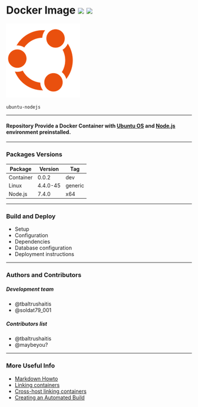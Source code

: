 # Docker Image [![](https://images.microbadger.com/badges/version/tbaltrushaitis/ubuntu-nodejs.svg)](https://microbadger.com/images/tbaltrushaitis/ubuntu-nodejs) [![](https://images.microbadger.com/badges/image/tbaltrushaitis/ubuntu-nodejs.svg)](https://microbadger.com/images/tbaltrushaitis/ubuntu-nodejs)

![Ubuntu Logo](https://raw.githubusercontent.com/docker-library/docs/01c12653951b2fe592c1f93a13b4e289ada0e3a1/ubuntu/logo.png)

`ubuntu-nodejs`

--------

#### Repository Provide a Docker Container with [Ubuntu OS](https://www.ubuntu.com "Ubuntu official") and [Node.js](https://nodejs.org "Node Foundation") environment preinstalled. ####

--------

### Packages Versions ###

 Package | Version  | Tag
---------|----------|-----
Container | 0.0.2 | dev
Linux   | 4.4.0-45 | generic
Node.js | 7.4.0 | x64

--------

### Build and Deploy ###

* Setup
* Configuration
* Dependencies
* Database configuration
* Deployment instructions

--------

### Authors and Contributors ###

##### Development team #####
  + @tbaltrushaitis
  + @soldat79_001

##### Contributors list #####
  + @tbaltrushaitis
  + @maybeyou?

--------

### More Useful Info ###

 - [Markdown Howto](https://bitbucket.org/tutorials/markdowndemo)
 - [Linking containers](https://docs.docker.com/engine/userguide/networking/default_network/dockerlinks.md)
 - [Cross-host linking containers](https://docs.docker.com/engine/admin/ambassador_pattern_linking.md)
 - [Creating an Automated Build](https://docs.docker.com/docker-hub/builds/)
